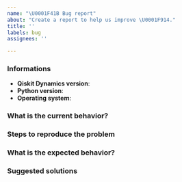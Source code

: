 ```yaml
---
name: "\U0001F41B Bug report"
about: "Create a report to help us improve \U0001F914."
title: ''
labels: bug
assignees: ''

---
```


<!-- ⚠️ If you do not respect this template, your issue will be closed -->
<!-- ⚠️ Make sure to browse the opened and closed issues -->

### Informations

- **Qiskit Dynamics version**:
- **Python version**:
- **Operating system**:

### What is the current behavior?



### Steps to reproduce the problem



### What is the expected behavior?



### Suggested solutions
